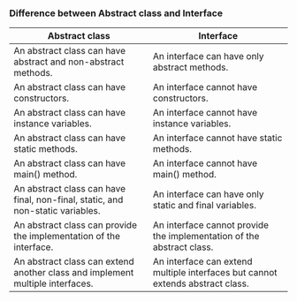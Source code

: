 ### Difference between Abstract class and Interface

| Abstract class                                                                 | Interface                                                                      |
|--------------------------------------------------------------------------------|--------------------------------------------------------------------------------|
| An abstract class can have abstract and non-abstract methods.                  | An interface can have only abstract methods.                                   |
| An abstract class can have constructors.                                       | An interface cannot have constructors.                                         |
| An abstract class can have instance variables.                                 | An interface cannot have instance variables.                                   |
| An abstract class can have static methods.                                     | An interface cannot have static methods.                                       |
| An abstract class can have main() method.                                      | An interface cannot have main() method.                                        |
| An abstract class can have final, non-final, static, and non-static variables. | An interface can have only static and final variables.                         |
| An abstract class can provide the implementation of the interface.             | An interface cannot provide the implementation of the abstract class.          |
| An abstract class can extend another class and implement multiple interfaces.  | An interface can extend multiple interfaces but cannot extends abstract class. |
